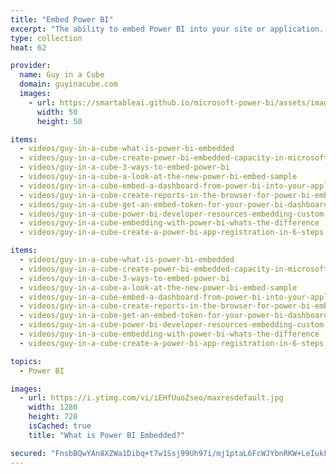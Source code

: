 ```yaml
---
title: "Embed Power BI"
excerpt: "The ability to embed Power BI into your site or application. This list has videos that are related to the different embedding options for Power BI. This includes Publish to web, the REST APIs and the Power BI Embedded Azure service."
type: collection
heat: 62

provider:
  name: Guy in a Cube
  domain: guyinacube.com
  images:
    - url: https://smartableai.github.io/microsoft-power-bi/assets/images/organizations/guyinacube.com-50x50.jpg
      width: 50
      height: 50

items:
  - videos/guy-in-a-cube-what-is-power-bi-embedded
  - videos/guy-in-a-cube-create-power-bi-embedded-capacity-in-microsoft-azure
  - videos/guy-in-a-cube-3-ways-to-embed-power-bi
  - videos/guy-in-a-cube-a-look-at-the-new-power-bi-embed-sample
  - videos/guy-in-a-cube-embed-a-dashboard-from-power-bi-into-your-application
  - videos/guy-in-a-cube-create-reports-in-the-browser-for-power-bi-embedded-and-other-updates
  - videos/guy-in-a-cube-get-an-embed-token-for-your-power-bi-dashboards-and-reports
  - videos/guy-in-a-cube-power-bi-developer-resources-embedding-custom-visuals-and-more
  - videos/guy-in-a-cube-embedding-with-power-bi-whats-the-difference
  - videos/guy-in-a-cube-create-a-power-bi-app-registration-in-6-steps

items:
  - videos/guy-in-a-cube-what-is-power-bi-embedded
  - videos/guy-in-a-cube-create-power-bi-embedded-capacity-in-microsoft-azure
  - videos/guy-in-a-cube-3-ways-to-embed-power-bi
  - videos/guy-in-a-cube-a-look-at-the-new-power-bi-embed-sample
  - videos/guy-in-a-cube-embed-a-dashboard-from-power-bi-into-your-application
  - videos/guy-in-a-cube-create-reports-in-the-browser-for-power-bi-embedded-and-other-updates
  - videos/guy-in-a-cube-get-an-embed-token-for-your-power-bi-dashboards-and-reports
  - videos/guy-in-a-cube-power-bi-developer-resources-embedding-custom-visuals-and-more
  - videos/guy-in-a-cube-embedding-with-power-bi-whats-the-difference
  - videos/guy-in-a-cube-create-a-power-bi-app-registration-in-6-steps

topics:
  - Power BI

images:
  - url: https://i.ytimg.com/vi/iEHfUuoZseo/maxresdefault.jpg
    width: 1280
    height: 720
    isCached: true
    title: "What is Power BI Embedded?"

secured: "FnsbBQwYAn8XZWa1Dibq+t7w1Ssj99Uh97i/mj1ptaL6FcWJYbnRKW+LeIukFRbLCzKCfNecZDRYyp8AxhyuEdQqu1CHC38bDAzb/OhFQQg5YL9hdxKrp7Cx0LWoH5IJIMoAP6X9xV0iltN+LB1Pw49lgnATqlqzvjl+MjyIikq3jW5TQu28iO340M0ZNZ28g9kEqlo05EmHcknUDIim5hk/Lgl7+CaAFyZ3iCJ1urQLbWnvOCiWCcstjzH6e/sO6ibKKshS4NnFrD45nCw3eGPl3ksdxcRIlF/8k/B5pZe4ibvGnn/Gv2XvDl/odrJzZrcS7LuPxsm+2dl+NB6Vcg==;wFMjnO0k3cYYgJwuMmKHiw=="
---
```


